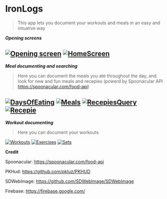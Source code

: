 # IronLogs

> This app lets you document your workouts and meals in an easy and intuative way 

***Opening screens***

[![Opening screen](https://i.imgur.com/Tc77WOv.png?1)]() [![HomeScreen](https://i.imgur.com/wgMtFjY.png?1)]()
-
***Meal documenting and searching***
>Here you can document the meals you ate throughout the day, and look for new and fun meals and recepies (powerd by Spoonacular API https://spoonacular.com/food-api)

[![DaysOfEating](https://i.imgur.com/xGeVl58.png)]() [![Meals](https://i.imgur.com/RoiVks1.png?1)]() [![RecepiesQuery](https://i.imgur.com/ijF7q8k.png?1)]()
[![Recepie](https://i.imgur.com/xU6yhqz.png?1)]()
-
***Workout documenting***
>Here you can document your workouts

[![Workouts](https://i.imgur.com/SbcPR6q.png?1)]() [![Exercises](https://i.imgur.com/ToaAL3j.png?1)]() [![Sets](https://i.imgur.com/zDkSBsO.png?1)]()

**Credit**

Spoonacular: https://spoonacular.com/food-api

PKHud: https://github.com/pkluz/PKHUD

SDWebImage: https://github.com/SDWebImage/SDWebImage

Firebase: https://firebase.google.com/
